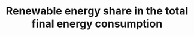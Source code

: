 ---
title: Renewable  energy  share  in  the  total  final  energy  consumption
permalink: /7-2-1/
sdg_goal: 7
layout: indicator
indicator: 7.2.1
indicator_variable: share_renewabe_totfinal_energycons
variable_unit_label: '%'
graph_type_description: null
graph_status_notes: Graphed
graph: longitudinal
variable_description: null
un_designated_tier: '1'
un_custodial_agency: 'UNSD,  IEA,  IRENA  (Partnering  Agencies:  IRENA,  Wold  Bank,  UN  Energy)'
variable_notes: null
target_id: '7.2'
has_metadata: true
goal_meta_link: 'http://unstats.un.org/sdgs/files/metadata-compilation/Metadata-Goal-7.pdf'
goal_meta_link_page: 10
indicator_name: Renewable  energy  share  in  the  total  final  energy  consumption
target: >-
  By  2030,  increase  substantially  the  share  of  renewable  energy  in  the  global  energy  mix.
source_title: null
source_notes: null
published: true
periodicity: 'Annual  provided,  also  available  monthly'
method_of_computation: >-
  Total  Renewable  Energy  Consumption  (in  Quadrillion  Btu)  divided  by  Total  Primary  Energy  Consumption  (in  Quadrillion  Btu),  expressed  as  a  percentage
unit_of_measure: Quadrillion  Btu
date_of_national_source_publication: AUGUST  2017
date_metadata_updated: '2017-09-21'
actual_indicator_available_description: >-
  Calculated  from  Table  1.3  of  the  Energy  Information  Administration's  Monthly  Energy  Review
actual_indicator_available: Renewable  energy  consumption  as  a  percentage  of  total  final  energy  consumption
time_period: 1949-2016  available
disaggregation_geography: National
disaggregation_categories: N/A
scheduled_update_by_national_source: MARCH  2018
source_agency_staff_name: Maggie  Woodward
source_agency_staff_email: maggie.woodward@eia.gov
source_agency_survey_dataset: Energy  Information  Administration
source_url: 'http://www.eia.gov/totalenergy/data/monthly/'
graph_title: >-
  US  renewable  energy  consumption  as  a  percentage  of  total  final  energy  consumption  

rationale_interpretation: >-
  The  target  "By  2030,  increase  substantially  the  share  of  renewable  energy  in  the  global  energy  mix"  impacts  all  three  dimensions  of  sustainable  development.  Renewable  energy  technologies  represent  a  major  element  in  strategies  for  greening  economies  everywhere  in  the  world  and  for  tackling  the  critical  global  problem  of  climate  change.  A  number  of  definitions  of  renewable  energy  exist;  what  they  have  in  common  is  highlighting  as  renewable  all  forms  of  energy  that  their  consumption  does  not  deplete  their  availability  in  the  future.  These  include  solar,  wind,  ocean,  hydropower,  geothermal  resources,  and  bioenergy  (in  the  case  of  bioenergy,  which  can  be  depleted,  sources  of  bioenergy  can  be  replaced  within  a  short  to  medium-term  frame).  Importantly,  this  indicator  focuses  on  the  amount  of  renewable  energy  actually  consumed  rather  than  the  capacity  for  renewable  energy  production,  which  cannot  always  be  fully  utilized.  By  focusing  on  consumption  by  the  end  user,  it  avoids  the  distortions  caused  by  the  fact  that  conventional  energy  sources  are  subject  to  significant  energy  losses  along  the  production  chain.
---